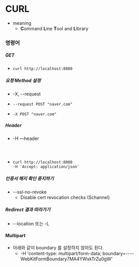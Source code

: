 # CURL
* meaning
  * **C**ommand **L**ine **T**ool and **L**ibrary

### 명령어
##### GET
* ```curl
  curl http://localhost:8080

##### 요청 Method 설정
* -X, --request
* ```curl
  --request POST "naver.com"
* ```curl
  -X POST "naver.com"

##### Header
* -H —header <header>
* ```curl
  curl http://localhost:8080
  -H 'Accept: application/json'
  
##### 인증서 해지 확인 중지하기
* --ssl-no-revoke 
  * Disable cert revocation checks (Schannel) 

##### Redirect 결과 따라가기
* --location 또는 -L
 
 
#### Multipart
* 아래와 같이 boundary 를 설정하지 않아도 된다.
  * -H 'content-type: multipart/form-data; boundary=----WebKitFormBoundary7MA4YWxkTrZu0gW'
